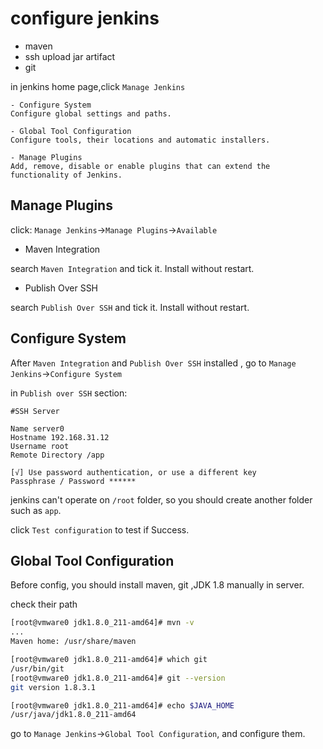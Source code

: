 # configure jenkins
- maven
- ssh upload jar artifact
- git

in jenkins home page,click ``Manage Jenkins``
```
- Configure System
Configure global settings and paths.

- Global Tool Configuration
Configure tools, their locations and automatic installers.

- Manage Plugins
Add, remove, disable or enable plugins that can extend the functionality of Jenkins.
```

## Manage Plugins
click: ``Manage Jenkins``->``Manage Plugins``->``Available``

- Maven Integration

search ``Maven Integration`` and tick it. Install without restart.

- Publish Over SSH

search ``Publish Over SSH`` and tick it. Install without restart.

## Configure System
After ``Maven Integration`` and ``Publish Over SSH`` installed , 
go to ``Manage Jenkins``->``Configure System``

in ``Publish over SSH`` section:
```
#SSH Server

Name server0
Hostname 192.168.31.12
Username root
Remote Directory /app

[√] Use password authentication, or use a different key
Passphrase / Password ******
```
jenkins can't operate on ```/root``` folder, so you should create another folder such as ``app``.

click ``Test configuration`` to test if Success.

## Global Tool Configuration
Before config, you should install maven, git ,JDK 1.8 manually in server.

check their path
```bash
[root@vmware0 jdk1.8.0_211-amd64]# mvn -v
...
Maven home: /usr/share/maven
```
```bash
[root@vmware0 jdk1.8.0_211-amd64]# which git
/usr/bin/git
[root@vmware0 jdk1.8.0_211-amd64]# git --version
git version 1.8.3.1
```
```bash
[root@vmware0 jdk1.8.0_211-amd64]# echo $JAVA_HOME
/usr/java/jdk1.8.0_211-amd64
```
go to ``Manage Jenkins``->``Global Tool Configuration``, and configure them.
